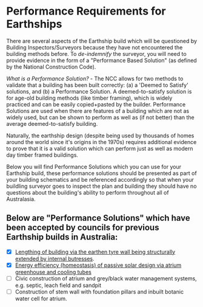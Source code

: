 # Performance Requirements for Earthships

There are several aspects of the Earthship build which will be questioned by Building Inspectors/Surveyors because they have not encountered the building methods before.  To *de-indemnify* the surveyor, you will need to provide evidence in the form of a "Performance Based Solution" (as defined by the National Construction Code).

*What is a Performance Solution?* -  The NCC allows for two methods to validate that a building has been built correctly: (a) a 'Deemed to Satisfy' solutions, and (b) a Performance Solution.  A deemed-to-satisfy solution is for age-old building methods (like timber framing), which is widely practiced and can be easily copied+pasted by the builder.  Performance Solutions are used when there are features of a building which are not as widely used, but can be shown to perform as well as (if not better) than the average deemed-to-satisfy building.

Naturally, the earthship design (despite being used by thousands of homes around the world since it's origins in the 1970s) requires additional evidence to prove that it is a valid solution which can perform just as well as modern day timber framed buildings.  

Below you will find Performance Solutions which you can use for your Earthship build, these performance solutions should be presented as part of your building schematics and be referenced accordingly so that when your buildling surveyor goes to inspect the plan and building they should have no questions about the building's ability to perform throughout all of Australasia.

## Below are "Performance Solutions" which have been accepted by councils for previous Earthship builds in Australia:

  - [x] [Lengthing of building via the earthen tyre wall being structurally extended by internal butresses](https://github.com/earthsteading/earthship/blob/master/performance-solution_earthen-tyre-wall-butress.md).
  - [x] [Energy efficiency (homeostasis) of passive solar design via atrium greenhouse and cooling tubes](https://github.com/earthsteading/earthship/blob/master/performance-solution_passive-homeostasis.md)
  - [ ] Civic construction of atrium and grey/black water management systems, e.g. septic, leach field and sandpit
  - [ ] Construction of stem wall with foundation pillars and inbuilt botanic water cell for atrium.
